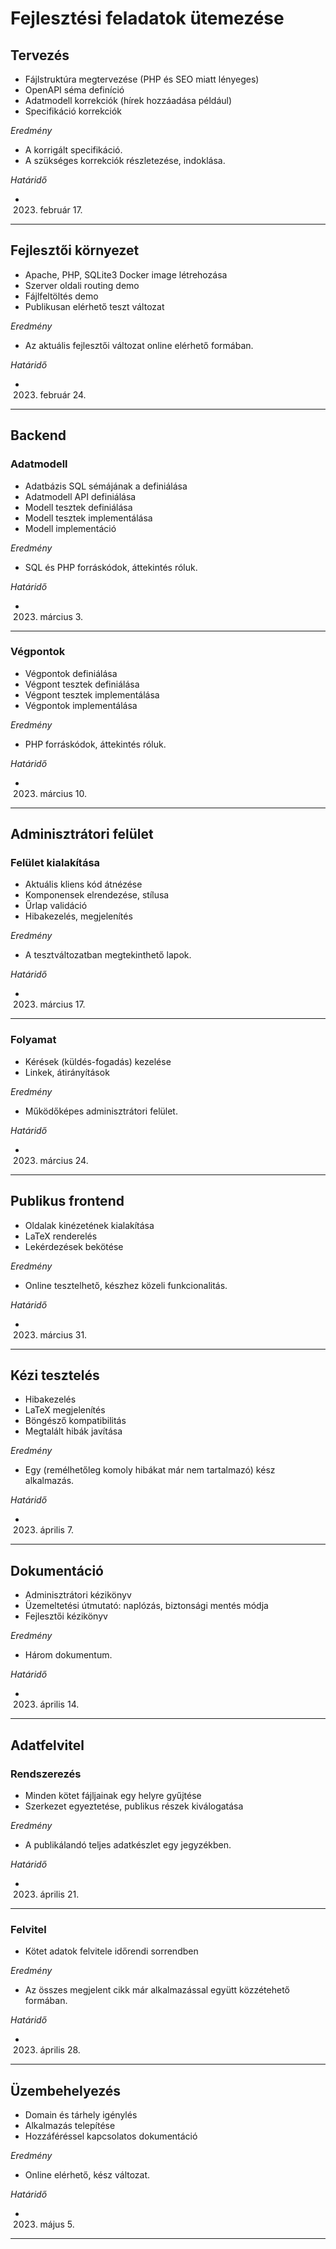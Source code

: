 # Fejlesztési feladatok ütemezése

## Tervezés

* Fájlstruktúra megtervezése (PHP és SEO miatt lényeges)
* OpenAPI séma definíció
* Adatmodell korrekciók (hírek hozzáadása például)
* Specifikáció korrekciók

*Eredmény*

* A korrigált specifikáció.
* A szükséges korrekciók részletezése, indoklása.

*Határidő*

* 2023. február 17.

----

## Fejlesztői környezet

* Apache, PHP, SQLite3 Docker image létrehozása
* Szerver oldali routing demo
* Fájlfeltöltés demo
* Publikusan elérhető teszt változat

*Eredmény*

* Az aktuális fejlesztői változat online elérhető formában.

*Határidő*

* 2023. február 24.

----

## Backend

### Adatmodell

* Adatbázis SQL sémájának a definiálása
* Adatmodell API definiálása
* Modell tesztek definiálása
* Modell tesztek implementálása
* Modell implementáció

*Eredmény*

* SQL és PHP forráskódok, áttekintés róluk.

*Határidő*

* 2023. március 3.

----

### Végpontok

* Végpontok definiálása
* Végpont tesztek definiálása
* Végpont tesztek implementálása
* Végpontok implementálása

*Eredmény*

* PHP forráskódok, áttekintés róluk.

*Határidő*

* 2023. március 10.

----

## Adminisztrátori felület

### Felület kialakítása

* Aktuális kliens kód átnézése
* Komponensek elrendezése, stílusa
* Űrlap validáció
* Hibakezelés, megjelenítés

*Eredmény*

* A tesztváltozatban megtekinthető lapok.

*Határidő*

* 2023. március 17.

----

### Folyamat

* Kérések (küldés-fogadás) kezelése
* Linkek, átirányítások

*Eredmény*

* Működőképes adminisztrátori felület.

*Határidő*

* 2023. március 24.

----

## Publikus frontend

* Oldalak kinézetének kialakítása
* LaTeX renderelés
* Lekérdezések bekötése

*Eredmény*

* Online tesztelhető, készhez közeli funkcionalitás.

*Határidő*

* 2023. március 31.

----

## Kézi tesztelés

* Hibakezelés
* LaTeX megjelenítés
* Böngésző kompatibilitás
* Megtalált hibák javítása

*Eredmény*

* Egy (remélhetőleg komoly hibákat már nem tartalmazó) kész alkalmazás.

*Határidő*

* 2023. április 7.

----

## Dokumentáció

* Adminisztrátori kézikönyv
* Üzemeltetési útmutató: naplózás, biztonsági mentés módja
* Fejlesztői kézikönyv

*Eredmény*

* Három dokumentum.

*Határidő*

* 2023. április 14.

----

## Adatfelvitel

### Rendszerezés

* Minden kötet fájljainak egy helyre gyűjtése
* Szerkezet egyeztetése, publikus részek kiválogatása

*Eredmény*

* A publikálandó teljes adatkészlet egy jegyzékben.

*Határidő*

* 2023. április 21.

----

### Felvitel

* Kötet adatok felvitele időrendi sorrendben

*Eredmény*

* Az összes megjelent cikk már alkalmazással együtt közzétehető formában.

*Határidő*

* 2023. április 28.

----

## Üzembehelyezés

* Domain és tárhely igénylés
* Alkalmazás telepítése
* Hozzáféréssel kapcsolatos dokumentáció

*Eredmény*

* Online elérhető, kész változat.

*Határidő*

* 2023. május 5.

----
